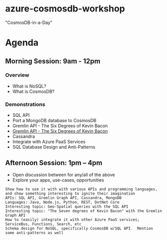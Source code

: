 # azure-cosmosdb-workshop

"CosmosDB-in-a-Day"

# Agenda

## Morning Session: 9am - 12pm

### Overview

- What is NoSQL?
- What is CosmosDB?

### Demonstrations

- SQL API
- Port a MongoDB database to CosmosDB
- Gremlin API - The Six Degrees of Kevin Bacon
- [Gremlin API - The Six Degrees of Kevin Bacon](gremlin-graph-demo.md)
- Cassandra
- Integrate with Azure PaaS Services
- SQL Database Design and Anti-Patterns

## Afternoon Session:  1pm – 4pm

- Open discussion between for any/all of the above
- Explore your apps, use-cases, opportunities

```
Show how to use it with with various APIs and programming languages, and show something interesting to ignite their imagination
APIs: SQL API, Gremlin Graph API, Cassandra, MongoDB
Languages: Java, Node.js, Python, REST, DotNet Core
Interesting topic: Geo-Spatial queries with the SQL API
Interesting topic: "The Seven degrees of Kevin Bacon" with the Gremlin Graph API
How to (easily) integrate it with other Azure PaaS services; ServiceBus, Functions, Search, etc
Schema design for NoSQL, specifically CosmosDB w/SQL API.  Mention some anti-patterns as well
```